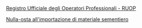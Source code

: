 [Registro Ufficiale degli Operatori Professionali - RUOP]({{site.baseurl}}/schede/ruop/cittadini/index.html)


[Nulla-osta all'importazione di materiale sementiero]({{site.baseurl}}/schede/nullaostaimport/cittadini/index.html)
